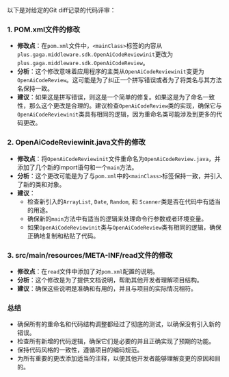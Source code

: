 以下是对给定的Git diff记录的代码评审：

### 1. POM.xml文件的修改
- **修改点**：在`pom.xml`文件中，`<mainClass>`标签的内容从`plus.gaga.middleware.sdk.OpenAiCodeReviewinit`更改为`plus.gaga.middleware.sdk.OpenAiCodeReview`。
- **分析**：这个修改意味着应用程序的主类从`OpenAiCodeReviewinit`变更为`OpenAiCodeReview`。这可能是为了纠正一个拼写错误或者为了将类名与其方法名保持一致。
- **建议**：如果这是拼写错误，则这是一个简单的修复。如果这是为了命名一致性，那么这个更改是合理的。建议检查`OpenAiCodeReview`类的实现，确保它与`OpenAiCodeReviewinit`类具有相同的逻辑，因为重命名类可能涉及到更多的代码更改。

### 2. OpenAiCodeReviewinit.java文件的修改
- **修改点**：将`OpenAiCodeReviewinit`文件重命名为`OpenAiCodeReview.java`，并添加了几个新的import语句和一个`main`方法。
- **分析**：这个更改可能是为了与`pom.xml`中的`<mainClass>`标签保持一致，并引入了新的类和对象。
- **建议**：
  - 检查新引入的`ArrayList`, `Date`, `Random`, 和 `Scanner`类是否在代码中有适当的用途。
  - 确保新的`main`方法中有适当的逻辑来处理命令行参数或者环境变量。
  - 如果`OpenAiCodeReviewinit`类与`OpenAiCodeReview`类有相同的逻辑，确保正确地复制和粘贴了代码。

### 3. src/main/resources/META-INF/read文件的修改
- **修改点**：在`read`文件中添加了对`pom.xml`配置的说明。
- **分析**：这个修改是为了提供文档说明，帮助其他开发者理解项目结构。
- **建议**：确保这些说明是准确和有用的，并且与项目的实际情况相符。

### 总结
- 确保所有的重命名和代码结构调整都经过了彻底的测试，以确保没有引入新的错误。
- 检查所有新增的代码逻辑，确保它们是必要的并且正确实现了预期的功能。
- 保持代码风格的一致性，遵循项目的编码规范。
- 为所有重要的更改添加适当的注释，以便其他开发者能够理解变更的原因和目的。